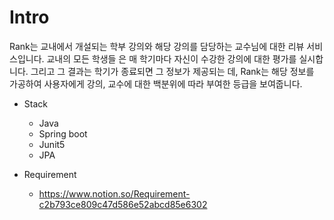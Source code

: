 # Intro
Rank는 교내에서 개설되는 학부 강의와 해당 강의를 담당하는 교수님에 대한 리뷰 서비스입니다. 교내의 모든 학생들
은 매 학기마다 자신이 수강한 강의에 대한 평가를 실시합니다. 그리고 그 결과는 학기가 종료되면 그 정보가 제공되는
데, Rank는 해당 정보를 가공하여 사용자에게 강의, 교수에 대한 백분위에 따라 부여한 등급을 보여줍니다.

- Stack
  - Java
  - Spring boot
  - Junit5
  - JPA

- Requirement
  - https://www.notion.so/Requirement-c2b793ce809c47d586e52abcd85e6302
